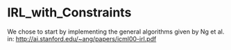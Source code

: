 # IRL_with_Constraints

We chose to start by implementing the general algorithms given by Ng et al. in: http://ai.stanford.edu/~ang/papers/icml00-irl.pdf